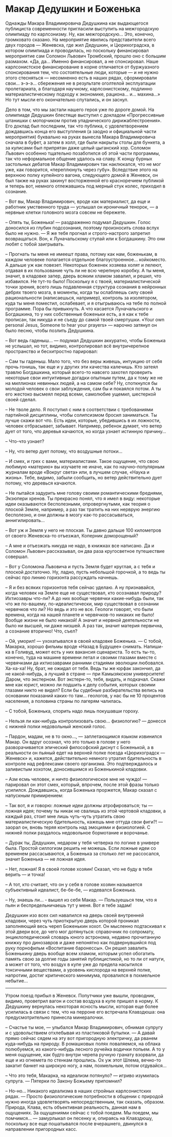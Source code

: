 # Макар Дедушкин и Боженька

Однажды Макара Владимировича Дедушкина как выдающегося публициста современности пригласили выступить на межгородскую олимпиаду по карлсонизму. Ну, как межгородскую… Это, конечно, громковато сказано. На мероприятие явились представители всего двух городов — Женевска, где жил Дедушкин, и Цюрихоградска, в котором олимпиада и проводилась, но поскольку финансировал мероприятие сам Соломон Львович Тромбский, прошло оно с большим размахом. «Да, да… Именно финансировал, а не спонсировал. Наше карлсонистское финансирование в корне отличается от буржуазного спонсирования тем, что состоятельные люди, которые — и не нужно этого стесняться — несомненно есть в наших рядах, сформировали  свои… э-э-э… сбережения не в результате оголтелой эксплуатации пролетариата, а благодаря научному, карлсонистскому, подлинно материалистическому подходу к экономике, рациона… и… махина…» Но тут мысли его окончательно спутались, и он заснул.

Дело в том, что мы застали нашего героя уже по дороге домой. На олимпиаде Дедушкин блестяще выступил с докладом «Прогрессивные штанишки с моторчиком против упаднического дирижаблестроения». Его доклад был последним, так что публика, с удовлетворением дождавшись конца его выступления (а заодно и официальной части мероприятия) буквально на руках вынесла Макара Владимировича сначала в буфет, а затем в холл, где были накрыты столы для бункета, а за кулисами был припрятан даже целый цыганский хор. Соломон Львович особенно тщательно позаботился об этой части программы, так что неформальное общение удалось на славу. К концу бурных застольных дебатов Макар Владимирович так наклюкался, что не мог уже, как говорится, «переплюнуть через губу». Вследствие этого на верхнюю полку купейного вагона, следующего домой в Женевск, он был также на руках закинут восторженной его красноречием публикой и теперь вот, немного отлежавшись под мерный стук колес, приходил в сознание.

– Вот вы, Макар Владимирович, вроде как материалист, да еще и работник умственного труда — услышал он ироничный тенорок, — а нервные клетки головного мозга совсем не бережете. 

– Опять ты, Боженька! — раздраженно подумал Дедушкин. Голос доносился из глубин подсознания, поэтому произносить слова вслух было не нужно. — Я же тебя прогнал и строго-настрого запретил возвращаться. Вон, к Луначальскому ступай или к Богдашкину. Это они любят с тобой заигрывать. 

– Прогнать ты меня не имеешт права, потому как нам, боженькам, в каждом человеке полагается отдельное благоустроенное… койкоместо. А дальше уж как повезет. Некоторых боженек хозяева холят и лелеют, отдавая в их пользование чуть ли не всю черепную коробку. А ты меня, значит, в кладовке запер, дверь всяким хламом завалил, и решил, что избавился. Не тут-то было! Поскольку я с твоей, материалистической точки зрения, всего лишь подавленная структура сознания в нейронных дебрях твоего мозга, в моменты, когда ты ослабляешь силу своей рациональности (написаешься, например), контроль за изолятором, куда ты меня поместил, ослабевает, и я отыгрываюсь на тебе по полной программе. Пора бы привыкнуть. А что касается Луначальского и Богдашкина, то у них собственные боженьки есть, а я как к тебе прописан, так никуда и не съеду до самой твоей смертушки. «Your own personal Jesus, Someone to hear your prayers» — нарочно затянул он было песню, чтобы позлить Дедушкина.

– Вот ведь гаденыш… — подумал Дедушкин аккуратно, чтобы Боженька не услышал, но тот, видимо, контролировал всё внутричерепное пространство и бесхитростно парировал:

– Сам ты гаденыш. Мало того, что без веры живешь, интуицию от себя прочь гонишь, так еще и у других эти качества калечишь. Кто затеял травлю Богдашкина, который всего-то навсего захотел проверить некоторые свои интуитивные догадки опытным путем, да к тому же не на миллионах невинных людей, а на самом себе? Ну, споткнулся бы молодой человек о свои заблуждения, сам бы и покаялся потом. А ты его жестоко высмеял перед всеми, самолюбие ущемил, шестеркой своей сделал.

– Не тволе дело. Я поступил с ним в соответствии с требованиями партийной дисциплины, чтобы солипсизмом бросил заниматься. Ты лучше скажи вот что. Есть идеи, которые, убедившись в их ложности, человек отбрасывает, забывает. Например, ребенок думает, что ветер дует от того, что деревья качаются, но когда узнает истинную причину…

– Что-что узнает?

– Ну, что ветер дует потому, что воздушные потоки…

– И смех, и грех с вами, материалистами. Такое ощущение, что свою любимую «материю» вы изучаете не иначе, как по научно-популярным журналам вроде «Вокруг света» или, в лучшем случае, «Наука и жизнь». Тебе, видимо, забыли сообщить, но ветер действительно дует потому, что деревься качаются. 

– Не пытайся задурить мне голову своими романтическими бреднями, Экзюпери хренов. Ты прекрасно понял, что я имел в виду: некоторые идеи оказываются бесполезными, опровергнутыми, как теория о плоской Земле, например, а раз так тратить на них нерврую энергию бесполезно, и они должны в мозгу как-то рассасываться, аннигилировать…

– Вот уж и Земля у него не плоская. Ты давно дальше 100 километров от своего Женевска-то отъезжал, Коперник доморощеный?

– А мне и отъезжать никуда не надо, в книжках все написано. Да и Соломон Львович рассказывал, он два раза кругосветное путешествие совершал.

– Вот у Соломона Львовича и пусть Земля будет круглая, а с тебя и плоской достаточно. Ну, ладно, пусть небольшой горочкой, а то ведь ты сейчас про линию горизонта рассуждать начнешь.

– Я и без всяких горизонтов тебя сейчас уделаю. А ну признавайся, когда человек на Земле еще не существовал, кто осознавал природу? Ихтиозавры что-ли? А до них вообще червячки какие-нибудь были, так что же по-вашему, по-идеалистически, мир существовал в сознании червячков что ли? Но ведь и это не все. Геологи говорят, что были времена, когда на нашей планете и червячков-то никаких не было! Вообще жизни не было никакой! А значит и нервной деятельности не было ни высшей, ни даже низшей. А раз так, значит материя первична, а сознание вторично! Что, съел? 

– Ой, уморил! — ухохатывался в своей кладовке Боженька. — С тобой, Макарка, хорошо фильмы вроде «Назад в Будущее» снимать. Напиши-ка в Голивуд, может есть у них вакансия сценариста. То есть ты-то, конечно, туда на машине времени летал и своими глазами вместе с червячками да ихтиозаврами ранними стадиями эволюции любовался. Ха-ха-ха! Ну, брат, не ожидал от тебя. Ведь ты же юрфак закончил, да не какой-нибудь, а лучший в стране — при Камызякском университете! Даром, что экстерном. Вот экстерн-то, тебя, видать, и подкачал. Скажи мне как юрист, можно ли подшить к делу события, которых своими глазами никто не видел? Если бы судебные разбирательства велись на основании показаний каких-то там… геологов, у нас бы не 10 процентов населения, а половина страны по лагерям чалилась.

– С тобой, Боженька, спорить надо лишь покушавши гороху.

– Нельзя ли как-нибудь контролизовать свою… физиологию? — донесся с нижней полки недовольный женский голос.

– Пардон, мадам, не в то окно…, — заплетающимся языком извинился Макар. Он вдруг осознал, что это только в голове у него разворачивается эпический философский диснут с Боженькой, а в реальности он пьяный едет на верхней полке поезда «Цюрихоградск — Женевск» и, кажется, действительно немного утратил бдительность в контроле над рефлексами своего организма. Это подтверждалось и заливистым хохотом, доносившимся из Боженькиной кладовки. 

– Азм есмь человек, и ничто физиологическое мне не чуждо! — парировал он этот смех, который, впрочем, после этой фразы только усилился. Дождавшись, когда Боженька проржется, Макар сказал с напускным примирением:

– Так вот, я и говорю: ложные идеи должны атрофироваться; ты — ложная идея; почему ты никак не свалишь из этой чертовой кладовки, а каждый раз, стоит мне лишь чуть-чуть утратить свою материалистическую бдительность, кажешь мне оттуда свои фиги?! — заорал он, вновь теряя контроль над эмоциями и физиологией. С нижней полки раздалось недовольное бормотание и ворочанье.

– Дурак ты, Дедушкин, недаром у тебя четверка по логике в универе была. Простой силлогизм решить не можешь. Если ложные идеи со временем рассасываются, а Боженька за столько лет не рассосался, значит Боженька — не ложная идея.

– Нет, ложная! Я в своей голове хозяин! Сказал, что не буду в тебя верить — и точка!

– А тот, кто считает, что он у себя в голове хозяин называется субъективный идеалист, бе-бе-бе, — издевался Боженька.

– Ну, знаешь ли… - вышел из себя Макар. — Пользуешься тем, что я пьян и беспредельничаешь тут у меня. Вот я тебе задам!

Дедушкин изо всех сил навалился на дверь своей внутренней кладовки, через чуть приоткрытую дверь которой проникал заполняющий весь череп Боженькин хохот. Он мысленно подтаскивал к этой двери все, до чего мог дотянуться: справочник по сопромату, энциклопедический словарь юного астронома, недавно прочитанную книжку про динозавров и даже непонятно как подвернувшийся под руку порнофильм «Воспитание баронессы». Он решил завалить Боженькину дверь вообще всем хламом, которым успел обогатить память свою за долгие годы занятий публицистикой, но то ли от натуги, а может от того, что воздух в купе уже до предела насытился токсичными веществами, а уровень кислорода на верхней полке, напротим, достиг критического минимума, провалился в похмельное небытие…

* * *

Утром поезд прибыл в Женевск. Попутчики уже вышли, проводник, видимо, проветрил вагон и состав воздуха в купе пришел в норму. К Дедушкину вернулась некоторая ясность мысли, которая еще более усилилась в связи с тем, что на перроне его встречала Клавздюша: она предусмотрительно принесла минералочки. 

– Счастье ты мое, — улыбался Макар Владимирович, обнимая супругу и с удовольствием отхлебывая из пластиковой бутылки. — А давай прямо сейчас сядем на эту вот пригородную электричку, да рванем куда-нибудь на природу. В ромашковых полях поваляемся, на облака полюбуемся, из какого-нибудь лесного ручейка водички попьем. А то у меня ощущение, как будто внутри черепа ручную гранату взорвали, да еще и из огнемета по стенкам прошлись. Ох уж этот Шлема, вечно-то закатит банкет на широкую ногу, а нам, похмельным, потом отдувайся…

– Что это тебя, Макарка, на идеализм потянуло? — игриво изумилась супруга. — Пятерки по Закону Божьему припомнил?

– Но-но… Никакого идеализма в наших стройных карлсонистских рядах. — Просто физиологические потребности в общении с природой нужно иногда удовлетворять непосредственным, так сказать, образом. Природа, Клава, есть объективная реальность, данная нам в ощущениях. За ощущениями сейчас с тобой поедем. Мы поедем, мы помчимся… — замурлыкал он песенку и, опираясь на Клавздюшу, поскольку все еще пошатывался после вчерашнего, двинулся в направлении пригородных касс.

